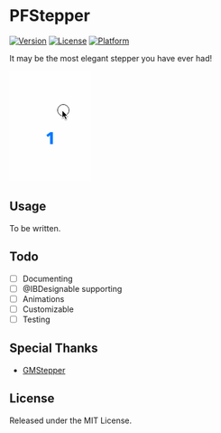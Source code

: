 # PFStepper

[![Version](https://img.shields.io/cocoapods/v/PFStepper.svg?style=flat)](http://cocoapods.org/pods/PFStepper)
[![License](https://img.shields.io/cocoapods/l/PFStepper.svg?style=flat)](http://cocoapods.org/pods/PFStepper)
[![Platform](https://img.shields.io/cocoapods/p/PFStepper.svg?style=flat)](http://cocoapods.org/pods/PFStepper)

It may be the most elegant stepper you have ever had!

![Sample](Sample.gif)

## Usage

To be written.

## Todo

- [ ] Documenting
- [ ] @IBDesignable supporting
- [ ] Animations
- [ ] Customizable
- [ ] Testing

## Special Thanks

- [GMStepper](https://github.com/gmertk/GMStepper)

## License

Released under the MIT License.